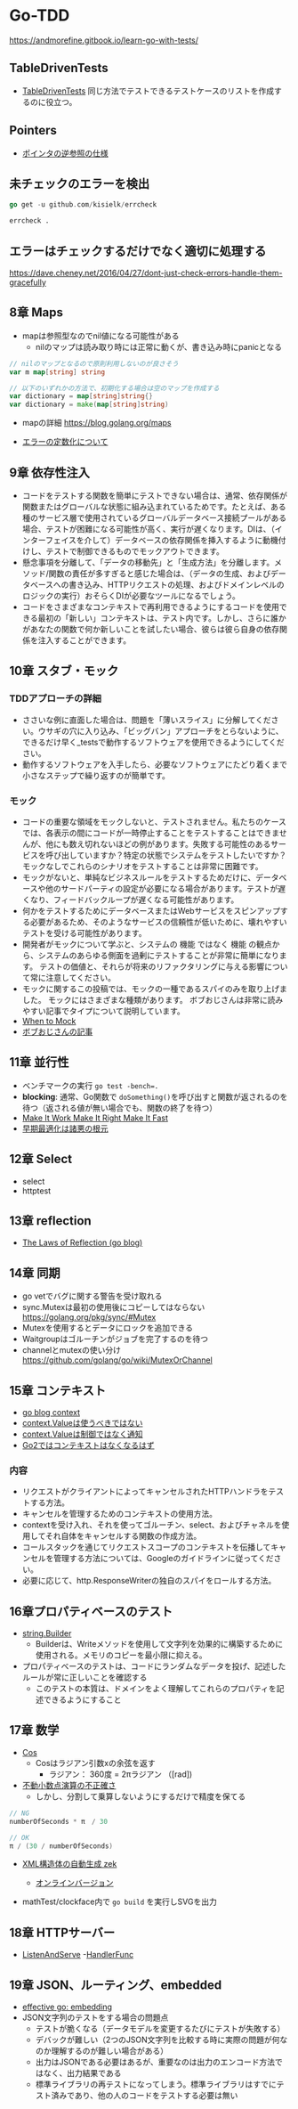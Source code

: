 # Go-TDD

https://andmorefine.gitbook.io/learn-go-with-tests/

## TableDrivenTests 
- [TableDrivenTests](https://github.com/golang/go/wiki/TableDrivenTests)
同じ方法でテストできるテストケースのリストを作成するのに役立つ。


## Pointers
- [ポインタの逆参照の仕様](https://golang.org/ref/spec#Method_values)

## 未チェックのエラーを検出
```go
go get -u github.com/kisielk/errcheck
```

```sh
errcheck .
```

## エラーはチェックするだけでなく適切に処理する
https://dave.cheney.net/2016/04/27/dont-just-check-errors-handle-them-gracefully

## 8章 Maps
- mapは参照型なのでnil値になる可能性がある
  - nilのマップは読み取り時には正常に動くが、書き込み時にpanicとなる

```go
// nilのマップとなるので原則利用しないのが良さそう
var m map[string] string

// 以下のいずれかの方法で、初期化する場合は空のマップを作成する
var dictionary = map[string]string{}
var dictionary = make(map[string]string)
```

- mapの詳細 https://blog.golang.org/maps

- [エラーの定数化について](https://dave.cheney.net/2016/04/07/constant-errors)

## 9章 依存性注入
- コードをテストする関数を簡単にテストできない場合は、通常、依存関係が関数またはグローバルな状態に組み込まれているためです。たとえば、ある種のサービス層で使用されているグローバルデータベース接続プールがある場合、テストが困難になる可能性が高く、実行が遅くなります。DIは、（インターフェイスを介して）データベースの依存関係を挿入するように動機付けし、テストで制御できるものでモックアウトできます。
- 懸念事項を分離して、「データの移動先」と「生成方法」を分離します。メソッド/関数の責任が多すぎると感じた場合は、（データの生成、およびデータベースへの書き込み、HTTPリクエストの処理、およびドメインレベルのロジックの実行）おそらくDIが必要なツールになるでしょう。
- コードをさまざまなコンテキストで再利用できるようにするコードを使用できる最初の「新しい」コンテキストは、テスト内です。しかし、さらに誰かがあなたの関数で何か新しいことを試したい場合、彼らは彼ら自身の依存関係を注入することができます。

## 10章 スタブ・モック
### TDDアプローチの詳細
- ささいな例に直面した場合は、問題を「薄いスライス」に分解してください。ウサギの穴に入り込み、「ビッグバン」アプローチをとらないように、できるだけ早く_testsで動作するソフトウェアを使用できるようにしてください。
- 動作するソフトウェアを入手したら、必要なソフトウェアにたどり着くまで小さなステップで繰り返すのが簡単です。

### モック
- コードの重要な領域をモックしないと、テストされません。私たちのケースでは、各表示の間にコードが一時停止することをテストすることはできませんが、他にも数え切れないほどの例があります。失敗する可能性のあるサービスを呼び出していますか？特定の状態でシステムをテストしたいですか？モックなしでこれらのシナリオをテストすることは非常に困難です。
- モックがないと、単純なビジネスルールをテストするためだけに、データベースや他のサードパーティの設定が必要になる場合があります。テストが遅くなり、フィードバックループが遅くなる可能性があります。
- 何かをテストするためにデータベースまたはWebサービスをスピンアップする必要があるため、そのようなサービスの信頼性が低いために、壊れやすいテストを受ける可能性があります。
- 開発者がモックについて学ぶと、システムの 機能 ではなく 機能 の観点から、システムのあらゆる側面を過剰にテストすることが非常に簡単になります。 テストの価値と、それらが将来のリファクタリングに与える影響について常に注意してください。
- モックに関するこの投稿では、モックの一種であるスパイのみを取り上げました。 モックにはさまざまな種類があります。 ボブおじさんは非常に読みやすい記事でタイプについて説明しています。
- [When to Mock](https://blog.cleancoder.com/uncle-bob/2014/05/10/WhenToMock.html)
- [ボブおじさんの記事](https://blog.cleancoder.com/uncle-bob/2014/05/14/TheLittleMocker.html)

## 11章 並行性
- ベンチマークの実行 `go test -bench=.`
- **blocking**: 通常、Go関数で `doSomething()`を呼び出すと関数が返されるのを待つ（返される値が無い場合でも、関数の終了を待つ）
- [Make It Work Make It Right Make It Fast](http://wiki.c2.com/?MakeItWorkMakeItRightMakeItFast)
- [早期最適化は諸悪の根元](http://wiki.c2.com/?PrematureOptimization)


## 12章 Select
- select
- httptest

## 13章 reflection
- [The Laws of Reflection (go blog)](https://blog.golang.org/laws-of-reflection)

## 14章 同期
- go vetでバグに関する警告を受け取れる
- sync.Mutexは最初の使用後にコピーしてはならない https://golang.org/pkg/sync/#Mutex
- Mutexを使用するとデータにロックを追加できる
- Waitgroupはゴルーチンがジョブを完了するのを待つ
- channelとmutexの使い分け https://github.com/golang/go/wiki/MutexOrChannel

## 15章 コンテキスト
- [go blog context](https://blog.golang.org/context)
- [context.Valueは使うべきではない](https://faiface.github.io/post/context-should-go-away-go2/)
- [context.Valueは制御ではなく通知](https://medium.com/@cep21/how-to-correctly-use-context-context-in-go-1-7-8f2c0fafdf39)
- [Go2ではコンテキストはなくなるはず](https://faiface.github.io/post/context-should-go-away-go2/)

### 内容
- リクエストがクライアントによってキャンセルされたHTTPハンドラをテストする方法。
- キャンセルを管理するためのコンテキストの使用方法。
- contextを受け入れ、それを使ってゴルーチン、select、およびチャネルを使用してそれ自体をキャンセルする関数の作成方法。
- コールスタックを通じてリクエストスコープのコンテキストを伝播してキャンセルを管理する方法については、Googleのガイドラインに従ってください。
- 必要に応じて、http.ResponseWriterの独自のスパイをロールする方法。

## 16章プロパティベースのテスト
- [string.Builder](https://golang.org/pkg/strings/#Builder)
  - Builderは、Writeメソッドを使用して文字列を効果的に構築するために使用される。メモリのコピーを最小限に抑える。
- プロパティベースのテストは、コードにランダムなデータを投げ、記述したルールが常に正しいことを確認する
  - このテストの本質は、ドメインをよく理解してこれらのプロパティを記述できるようにすること

## 17章 数学
- [Cos](https://golang.org/pkg/math/#Cos)
  - Cosはラジアン引数xの余弦を返す
    - ラジアン： 360度 = 2πラジアン （[rad])
- [不動小数点演算の不正確さ](https://0.30000000000000004.com/)
  - しかし、分割して乗算しないようにするだけで精度を保てる

```go
// NG
numberOfSeconds * π　/ 30

// OK
π / (30 / numberOfSeconds)
```
- [XML構造体の自動生成 zek](https://github.com/miku/zek)
  - [オンラインバージョン](https://www.onlinetool.io/xmltogo/)

- mathTest/clockface内で `go build` を実行しSVGを出力


## 18章 HTTPサーバー
- [ListenAndServe](https://golang.org/pkg/net/http/#ListenAndServe)
-[HandlerFunc](https://golang.org/pkg/net/http/#HandlerFunc)

## 19章 JSON、ルーティング、embedded
- [effective go: embedding](https://golang.org/doc/effective_go.html#embedding)
- JSON文字列のテストをする場合の問題点
  - テストが脆くなる（データモデルを変更するたびにテストが失敗する）
  - デバックが難しい（2つのJSON文字列を比較する時に実際の問題が何なのか理解するのが難しい場合がある）
  - 出力はJSONである必要はあるが、重要なのは出力のエンコード方法ではなく、出力結果である
  - 標準ライブラリの再テストになってしまう。標準ライブラリはすでにテスト済みであり、他の人のコードをテストする必要は無い
